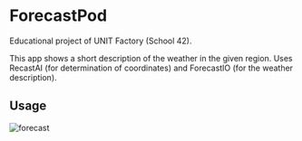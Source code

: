 # ForecastPod

Educational project of UNIT Factory (School 42).

This app shows a short description of the weather in the given region.
Uses RecastAI (for determination of coordinates) and ForecastIO (for the weather description).

## Usage
![forecast](https://user-images.githubusercontent.com/37272454/50495342-2ca1fe80-0a31-11e9-9a23-0777249dc74d.gif)
